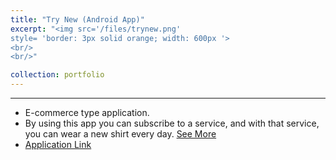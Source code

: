 ```yaml
---
title: "Try New (Android App)"
excerpt: "<img src='/files/trynew.png'
style= 'border: 3px solid orange; width: 600px '>
<br/>
<br/>"

collection: portfolio
---
```

<hr>

* E-commerce type application.
* By using this app you can subscribe to a service, and with that service, you can wear a new shirt every
day. [See More](https://sites.google.com/view/eimonportfolio/try-new)
* [Application Link](https://github.com/eimran-eimon/Industrial-Attachment-Techcare)
